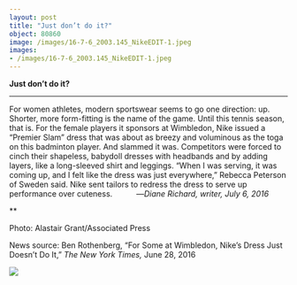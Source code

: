 ```yaml
---
layout: post
title: "Just don’t do it?"
object: 80860
image: /images/16-7-6_2003.145_NikeEDIT-1.jpeg
images:
- /images/16-7-6_2003.145_NikeEDIT-1.jpeg
---
```

**Just don’t do it?**

****

For women athletes, modern sportswear seems to go one direction: up. Shorter, more form-fitting is the name of the game. Until this tennis season, that is. For the female players it sponsors at Wimbledon, Nike issued a “Premier Slam” dress that was about as breezy and voluminous as the toga on this badminton player. And slammed it was. Competitors were forced to cinch their shapeless, babydoll dresses with headbands and by adding layers, like a long-sleeved shirt and leggings. “When I was serving, it was coming up, and I felt like the dress was just everywhere,” Rebecca Peterson of Sweden said. Nike sent tailors to redress the dress to serve up performance over cuteness.           —*Diane Richard, writer, July 6, 2016*

**

Photo: Alastair Grant/Associated Press

News source: Ben Rothenberg, “For Some at Wimbledon, Nike’s Dress Just Doesn’t Do It,” *The New York Times,* June 28, 2016

![]({{siteurl.base}}/images/16-7-6_2003.145_NikeEDIT-1.jpeg)

